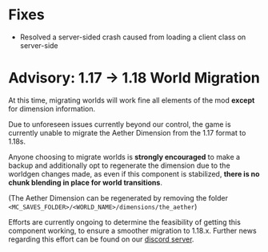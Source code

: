 # Fixes

- Resolved a server-sided crash caused from loading a client class on server-side

# Advisory: 1.17 -> 1.18 World Migration

At this time, migrating worlds will work fine all elements of the mod **except** for dimension information.

Due to unforeseen issues currently beyond our control, the game is currently unable to migrate the Aether Dimension from the 1.17 format to 1.18s.

Anyone choosing to migrate worlds is **strongly encouraged** to make a backup and additionally opt to regenerate the dimension due to the worldgen changes made,
as even if this component is stabilized, **there is no chunk blending in place for world transitions**.

(The Aether Dimension can be regenerated by removing the folder `<MC_SAVES_FOLDER>/<WORLD_NAME>/dimensions/the_aether`)

Efforts are currently ongoing to determine the feasibility of getting this component working, to ensure a smoother migration to 1.18.x.
Further news regarding this effort can be found on our [discord server](https://discord.com/invite/wmMa47n).
